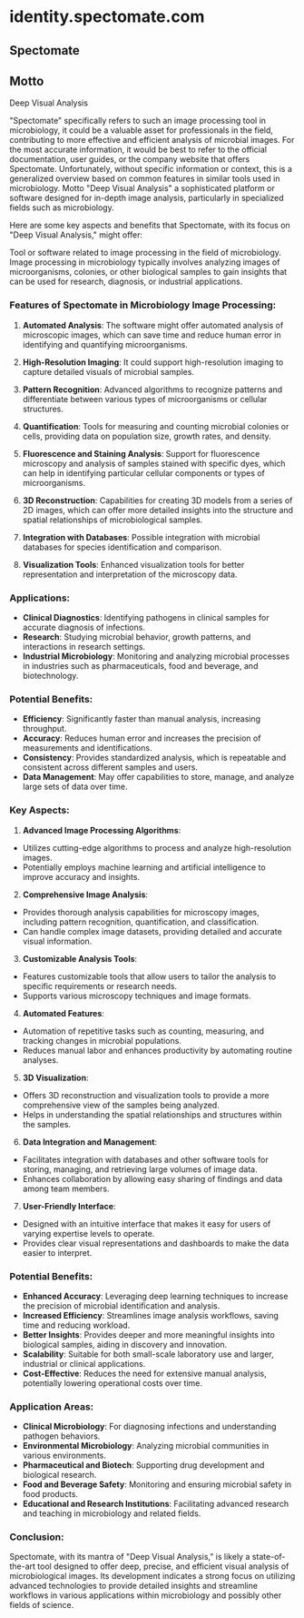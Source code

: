 # identity.spectomate.com

## Spectomate 

## Motto
Deep Visual Analysis

"Spectomate" specifically refers to such an image processing tool in microbiology, 
it could be a valuable asset for professionals in the field, contributing to more effective and efficient analysis of microbial images. 
For the most accurate information, it would be best to refer to the official documentation, user guides, or the company website that offers Spectomate.
Unfortunately, without specific information or context, this is a generalized overview based on common features in similar tools used in microbiology.
Motto "Deep Visual Analysis" 
a sophisticated platform or software designed for in-depth image analysis, particularly in specialized fields such as microbiology.

Here are some key aspects and benefits that Spectomate, with its focus on "Deep Visual Analysis," might offer:


Tool or software related to image processing in the field of microbiology. Image processing in microbiology typically involves analyzing images of microorganisms, colonies, or other biological samples to gain insights that can be used for research, diagnosis, or industrial applications.

### Features of Spectomate in Microbiology Image Processing:
1. **Automated Analysis**: The software might offer automated analysis of microscopic images, which can save time and reduce human error in identifying and quantifying microorganisms.

2. **High-Resolution Imaging**: It could support high-resolution imaging to capture detailed visuals of microbial samples.

3. **Pattern Recognition**: Advanced algorithms to recognize patterns and differentiate between various types of microorganisms or cellular structures.

4. **Quantification**: Tools for measuring and counting microbial colonies or cells, providing data on population size, growth rates, and density.

5. **Fluorescence and Staining Analysis**: Support for fluorescence microscopy and analysis of samples stained with specific dyes, which can help in identifying particular cellular components or types of microorganisms.

6. **3D Reconstruction**: Capabilities for creating 3D models from a series of 2D images, which can offer more detailed insights into the structure and spatial relationships of microbiological samples.

7. **Integration with Databases**: Possible integration with microbial databases for species identification and comparison.

8. **Visualization Tools**: Enhanced visualization tools for better representation and interpretation of the microscopy data.

### Applications:
- **Clinical Diagnostics**: Identifying pathogens in clinical samples for accurate diagnosis of infections.
- **Research**: Studying microbial behavior, growth patterns, and interactions in research settings.
- **Industrial Microbiology**: Monitoring and analyzing microbial processes in industries such as pharmaceuticals, food and beverage, and biotechnology.

### Potential Benefits:
- **Efficiency**: Significantly faster than manual analysis, increasing throughput.
- **Accuracy**: Reduces human error and increases the precision of measurements and identifications.
- **Consistency**: Provides standardized analysis, which is repeatable and consistent across different samples and users.
- **Data Management**: May offer capabilities to store, manage, and analyze large sets of data over time.



### Key Aspects:
1. **Advanced Image Processing Algorithms**:
- Utilizes cutting-edge algorithms to process and analyze high-resolution images.
- Potentially employs machine learning and artificial intelligence to improve accuracy and insights.

2. **Comprehensive Image Analysis**:
- Provides thorough analysis capabilities for microscopy images, including pattern recognition, quantification, and classification.
- Can handle complex image datasets, providing detailed and accurate visual information.

3. **Customizable Analysis Tools**:
- Features customizable tools that allow users to tailor the analysis to specific requirements or research needs.
- Supports various microscopy techniques and image formats.

4. **Automated Features**:
- Automation of repetitive tasks such as counting, measuring, and tracking changes in microbial populations.
- Reduces manual labor and enhances productivity by automating routine analyses.

5. **3D Visualization**:
- Offers 3D reconstruction and visualization tools to provide a more comprehensive view of the samples being analyzed.
- Helps in understanding the spatial relationships and structures within the samples.

6. **Data Integration and Management**:
- Facilitates integration with databases and other software tools for storing, managing, and retrieving large volumes of image data.
- Enhances collaboration by allowing easy sharing of findings and data among team members.

7. **User-Friendly Interface**:
- Designed with an intuitive interface that makes it easy for users of varying expertise levels to operate.
- Provides clear visual representations and dashboards to make the data easier to interpret.

### Potential Benefits:
- **Enhanced Accuracy**: Leveraging deep learning techniques to increase the precision of microbial identification and analysis.
- **Increased Efficiency**: Streamlines image analysis workflows, saving time and reducing workload.
- **Better Insights**: Provides deeper and more meaningful insights into biological samples, aiding in discovery and innovation.
- **Scalability**: Suitable for both small-scale laboratory use and larger, industrial or clinical applications.
- **Cost-Effective**: Reduces the need for extensive manual analysis, potentially lowering operational costs over time.

### Application Areas:
- **Clinical Microbiology**: For diagnosing infections and understanding pathogen behaviors.
- **Environmental Microbiology**: Analyzing microbial communities in various environments.
- **Pharmaceutical and Biotech**: Supporting drug development and biological research.
- **Food and Beverage Safety**: Monitoring and ensuring microbial safety in food products.
- **Educational and Research Institutions**: Facilitating advanced research and teaching in microbiology and related fields.

### Conclusion:
Spectomate, with its mantra of "Deep Visual Analysis," is likely a state-of-the-art tool designed to offer deep, precise, and efficient visual analysis of microbiological images. Its development indicates a strong focus on utilizing advanced technologies to provide detailed insights and streamline workflows in various applications within microbiology and possibly other fields of science.


